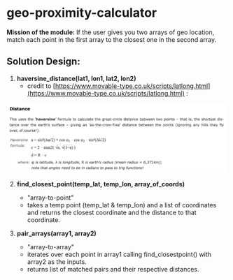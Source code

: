 # geo-proximity-calculator

**Mission of the module:**  If the user gives you two arrays of geo location, match each point in the first array to the closest one in the second array.

## Solution Design:

1. **haversine_distance(lat1, lon1, lat2, lon2)**
    - credit to [https://www.movable-type.co.uk/scripts/latlong.html](https://www.movable-type.co.uk/scripts/latlong.html) :

![haversine-formula](haversine.png)

2. **find_closest_point(temp_lat, temp_lon, array_of_coords)**
    - "array-to-point"
    - takes a temp point (temp_lat & temp_lon) and a list of coordinates and returns the closest coordinate and the distance to that coordinate.

3. **pair_arrays(array1, array2)**
    - "array-to-array"
    - iterates over each point in array1 calling find_closestpoint() with array2 as the inputs. 
    - returns list of matched pairs and their respective distances.
